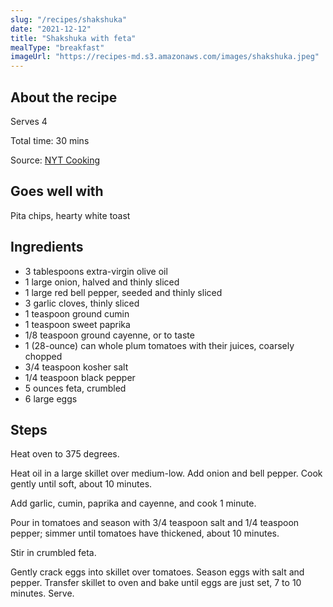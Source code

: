 ```yaml
---
slug: "/recipes/shakshuka"
date: "2021-12-12"
title: "Shakshuka with feta"
mealType: "breakfast"
imageUrl: "https://recipes-md.s3.amazonaws.com/images/shakshuka.jpeg"
---
```


## About the recipe

Serves 4

Total time: 30 mins

Source: [NYT Cooking](https://cooking.nytimes.com/recipes/1014721-shakshuka-with-feta)

## Goes well with

Pita chips, hearty white toast

## Ingredients

- 3 tablespoons extra-virgin olive oil
- 1 large onion, halved and thinly sliced
- 1 large red bell pepper, seeded and thinly sliced
- 3 garlic cloves, thinly sliced
- 1 teaspoon ground cumin
- 1 teaspoon sweet paprika
- 1/8 teaspoon ground cayenne, or to taste
- 1 (28-ounce) can whole plum tomatoes with their juices, coarsely chopped
- 3/4 teaspoon kosher salt
- 1/4 teaspoon black pepper
- 5 ounces feta, crumbled
- 6 large eggs

## Steps

Heat oven to 375 degrees.

Heat oil in a large skillet over medium-low. Add onion and bell pepper. Cook gently until soft, about 10 minutes.

Add garlic, cumin, paprika and cayenne, and cook 1 minute.

Pour in tomatoes and season with 3/4 teaspoon salt and 1/4 teaspoon pepper; simmer until tomatoes have thickened, about 10 minutes.

Stir in crumbled feta.

Gently crack eggs into skillet over tomatoes. Season eggs with salt and pepper. Transfer skillet to oven and bake until eggs are just set, 7 to 10 minutes. Serve.
